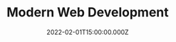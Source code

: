 ---
title: Modern Web Development
description: Description here
date: 2022-02-01T15:00:00.000Z
released: false
---